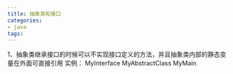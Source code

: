 ```yaml
---
title: 抽象类和接口
categories: 
- java
tags:
---
```


1、抽象类继承接口的时候可以不实现接口定义的方法，并且抽象类内部的静态变量在外面可直接引用
实例：
MyInterface 
MyAbstractClass 
MyMain